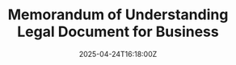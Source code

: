 ---
title: Memorandum of Understanding Legal Document for Business
linkTitle: Memorandum of Understanding Legal Document for Business
date: '2025-04-24T16:18:00Z'
weight: 1
description: No content
draft: false
ref: memorandum-of-understanding-legal-document-for-business
---